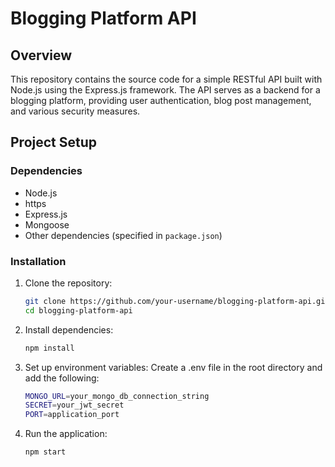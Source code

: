 # Blogging Platform API

## Overview

This repository contains the source code for a simple RESTful API built with Node.js using the Express.js framework. The API serves as a backend for a blogging platform, providing user authentication, blog post management, and various security measures.

## Project Setup

### Dependencies

- Node.js
- https
- Express.js
- Mongoose
- Other dependencies (specified in `package.json`)

### Installation

1. Clone the repository:

   ```bash
   git clone https://github.com/your-username/blogging-platform-api.git
   cd blogging-platform-api
   ```
2. Install dependencies:

   ```bash
   npm install
   ```
3. Set up environment variables:
   Create a .env file in the root directory and add the following:
   ```bash
   MONGO_URL=your_mongo_db_connection_string
   SECRET=your_jwt_secret
   PORT=application_port
   ```
4. Run the application:

   ```bash
   npm start
   ```

   
   

   
